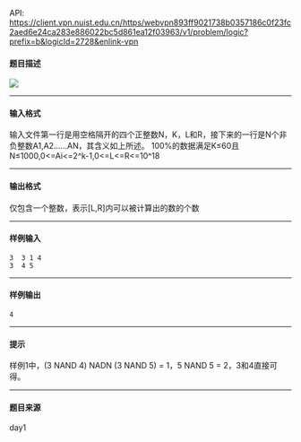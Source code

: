 API: https://client.vpn.nuist.edu.cn/https/webvpn893ff9021738b0357186c0f23fc2aed6e24ca283e886022bc5d861ea12f03963/v1/problem/logic?prefix=b&logicId=2728&enlink-vpn

#### 题目描述

![](../file/2728_0.jpg)

---

#### 输入格式

输入文件第一行是用空格隔开的四个正整数N，K，L和R，接下来的一行是N个非负整数A1,A2……AN，其含义如上所述。 100%的数据满足K≤60且N≤1000,0<=Ai<=2^k-1,0<=L<=R<=10^18

---

#### 输出格式

仅包含一个整数，表示\[L,R\]内可以被计算出的数的个数

---

#### 样例输入
```
3  3 1 4                        
3  4 5

```

---

#### 样例输出
```
4
```

---

#### 提示

样例1中，(3 NAND 4) NADN (3 NAND 5) = 1，5 NAND 5 = 2，3和4直接可得。

---

#### 题目来源

day1